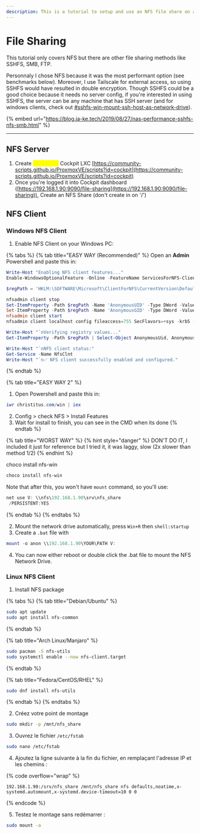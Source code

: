 ```yaml
---
description: This is a tutorial to setup and use an NFS file share on a Proxmox server.
---
```


# File Sharing

This tutorial only covers NFS but there are other file sharing methods like SSHFS, SMB, FTP.

Personnaly I chose NFS because it was the most performant option (see benchmarks below). Moreover, I use Tailscale for external access, so using SSHFS would have resulted in double encryption. Though SSHFS could be a good choice because it needs no server config, if you're interested in using SSHFS, the server can be any machine that has SSH server (and for windows clients, check out [#sshfs-win-mount-ssh-host-as-network-drive](../windows/useful-tools.md#sshfs-win-mount-ssh-host-as-network-drive "mention")).

{% embed url="https://blog.ja-ke.tech/2019/08/27/nas-performance-sshfs-nfs-smb.html" %}

***

## NFS Server

1. Create <mark style="color:yellow;">**Privileged**</mark> Cockpit LXC [https://community-scripts.github.io/ProxmoxVE/scripts?id=cockpit](https://community-scripts.github.io/ProxmoxVE/scripts?id=cockpit)
2. Once you're logged it into Cockpit dashboard ([https://192.168.1.90:9090/file-sharing](https://192.168.1.90:9090/file-sharing)), Create an NFS Share (don't create in on '/')

## NFS Client

### Windows NFS Client

1. Enable NFS Client on your Windows PC:

{% tabs %}
{% tab title="EASY WAY (Recommended)" %}
Open an **Admin** Powershell and paste this in:

```powershell
Write-Host "Enabling NFS client features..."
Enable-WindowsOptionalFeature -Online -FeatureName ServicesForNFS-ClientOnly, ClientForNFS-Infrastructure -NoRestart

$regPath = 'HKLM:\SOFTWARE\Microsoft\ClientForNFS\CurrentVersion\Default'

nfsadmin client stop
Set-ItemProperty -Path $regPath -Name 'AnonymousUID' -Type DWord -Value 0
Set-ItemProperty -Path $regPath -Name 'AnonymousGID' -Type DWord -Value 0
nfsadmin client start
nfsadmin client localhost config fileaccess=755 SecFlavors=+sys -krb5 -krb5i

Write-Host "`nVerifying registry values..."
Get-ItemProperty -Path $regPath | Select-Object AnonymousUid, AnonymousGid

Write-Host "`nNFS client status:"
Get-Service -Name NfsClnt
Write-Host "`n✅ NFS client successfully enabled and configured."

```
{% endtab %}

{% tab title="EASY WAY 2" %}
1. Open Powershell and paste this in:

```powershell
iwr christitus.com/win | iex
```

2. Config > check NFS > Install Features
3. Wait for install to finish, you can see in the CMD when its done
{% endtab %}

{% tab title="WORST WAY" %}
{% hint style="danger" %}
DON'T DO IT, I included it just for reference but I tried it, it was laggy, slow (2x slower than method 1/2)&#x20;
{% endhint %}

choco install nfs-win

```powershell
choco install nfs-win
```

Note that after this, you won't have `mount` command, so you'll use:

```powershell
net use V: \\nfs\192.168.1.90\srv\nfs_share /PERSISTENT:YES
```
{% endtab %}
{% endtabs %}

2. Mount the network drive automatically, press `Win+R` then `shell:startup`
3. Create a `.bat` file with

```powershell
mount -o anon \\192.168.1.90\YOUR\PATH V:
```

4. You can now either reboot or double click the .bat file to mount the NFS Network Drive.

### Linux NFS Client

1. Install NFS package

{% tabs %}
{% tab title="Debian/Ubuntu" %}
```bash
sudo apt update
sudo apt install nfs-common
```
{% endtab %}

{% tab title="Arch Linux/Manjaro" %}
```bash
sudo pacman -S nfs-utils
sudo systemctl enable --now nfs-client.target
```
{% endtab %}

{% tab title="Fedora/CentOS/RHEL" %}
```bash
sudo dnf install nfs-utils
```
{% endtab %}
{% endtabs %}

2. Créez votre point de montage

```bash
sudo mkdir -p /mnt/nfs_share
```

3. Ouvrez le fichier `/etc/fstab`

```bash
sudo nano /etc/fstab
```

4. Ajoutez la ligne suivante à la fin du fichier, en remplaçant l'adresse IP et les chemins :

{% code overflow="wrap" %}
```
192.168.1.90:/srv/nfs_share /mnt/nfs_share nfs defaults,noatime,x-systemd.automount,x-systemd.device-timeout=10 0 0
```
{% endcode %}

5. Testez le montage sans redémarrer :

```bash
sudo mount -a
```

